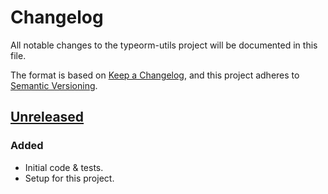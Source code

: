 # Changelog
All notable changes to the typeorm-utils project will be documented in this file.

The format is based on [Keep a Changelog](https://keepachangelog.com/en/1.0.0/),
and this project adheres to [Semantic Versioning](https://semver.org/spec/v2.0.0.html).

## [Unreleased]
### Added
- Initial code & tests.
- Setup for this project.

[Unreleased]: https://github.com/Ionaru/typeorm-utils/compare/e405b86...HEAD
